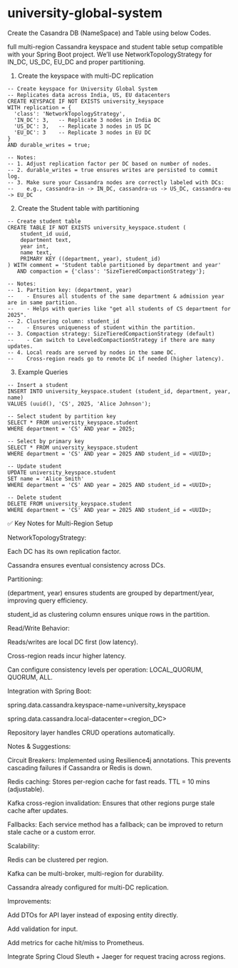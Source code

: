 # university-global-system

Create the Casandra DB (NameSpace) and Table using below Codes.

full multi-region Cassandra keyspace and student table setup compatible with your Spring Boot project. We’ll use NetworkTopologyStrategy for IN_DC, US_DC, EU_DC and proper partitioning.

1. Create the keyspace with multi-DC replication
   
```cql
-- Create keyspace for University Global System
-- Replicates data across India, US, EU datacenters
CREATE KEYSPACE IF NOT EXISTS university_keyspace
WITH replication = {
  'class': 'NetworkTopologyStrategy',
  'IN_DC': 3,   -- Replicate 3 nodes in India DC
  'US_DC': 3,   -- Replicate 3 nodes in US DC
  'EU_DC': 3    -- Replicate 3 nodes in EU DC
}
AND durable_writes = true;

-- Notes:
-- 1. Adjust replication factor per DC based on number of nodes.
-- 2. durable_writes = true ensures writes are persisted to commit log.
-- 3. Make sure your Cassandra nodes are correctly labeled with DCs:
--    e.g., cassandra-in -> IN_DC, cassandra-us -> US_DC, cassandra-eu -> EU_DC
```

2. Create the Student table with partitioning

```cql
-- Create student table
CREATE TABLE IF NOT EXISTS university_keyspace.student (
    student_id uuid,
    department text,
    year int,
    name text,
    PRIMARY KEY ((department, year), student_id)
) WITH comment = 'Student table partitioned by department and year'
   AND compaction = {'class': 'SizeTieredCompactionStrategy'};

-- Notes:
-- 1. Partition key: (department, year)
--    - Ensures all students of the same department & admission year are in same partition.
--    - Helps with queries like "get all students of CS department for 2025".
-- 2. Clustering column: student_id
--    - Ensures uniqueness of student within the partition.
-- 3. Compaction strategy: SizeTieredCompactionStrategy (default)
--    - Can switch to LeveledCompactionStrategy if there are many updates.
-- 4. Local reads are served by nodes in the same DC.
--    Cross-region reads go to remote DC if needed (higher latency).
```


3. Example Queries

```cql
-- Insert a student
INSERT INTO university_keyspace.student (student_id, department, year, name)
VALUES (uuid(), 'CS', 2025, 'Alice Johnson');

-- Select student by partition key
SELECT * FROM university_keyspace.student
WHERE department = 'CS' AND year = 2025;

-- Select by primary key
SELECT * FROM university_keyspace.student
WHERE department = 'CS' AND year = 2025 AND student_id = <UUID>;

-- Update student
UPDATE university_keyspace.student
SET name = 'Alice Smith'
WHERE department = 'CS' AND year = 2025 AND student_id = <UUID>;

-- Delete student
DELETE FROM university_keyspace.student
WHERE department = 'CS' AND year = 2025 AND student_id = <UUID>;
```

✅ Key Notes for Multi-Region Setup

NetworkTopologyStrategy:

Each DC has its own replication factor.

Cassandra ensures eventual consistency across DCs.

Partitioning:

(department, year) ensures students are grouped by department/year, improving query efficiency.

student_id as clustering column ensures unique rows in the partition.

Read/Write Behavior:

Reads/writes are local DC first (low latency).

Cross-region reads incur higher latency.

Can configure consistency levels per operation: LOCAL_QUORUM, QUORUM, ALL.

Integration with Spring Boot:

spring.data.cassandra.keyspace-name=university_keyspace

spring.data.cassandra.local-datacenter=<region_DC>

Repository layer handles CRUD operations automatically.




Notes & Suggestions:

Circuit Breakers: Implemented using Resilience4j annotations. This prevents cascading failures if Cassandra or Redis is down.

Redis caching: Stores per-region cache for fast reads. TTL = 10 mins (adjustable).

Kafka cross-region invalidation: Ensures that other regions purge stale cache after updates.

Fallbacks: Each service method has a fallback; can be improved to return stale cache or a custom error.

Scalability:

Redis can be clustered per region.

Kafka can be multi-broker, multi-region for durability.

Cassandra already configured for multi-DC replication.

Improvements:

Add DTOs for API layer instead of exposing entity directly.

Add validation for input.

Add metrics for cache hit/miss to Prometheus.

Integrate Spring Cloud Sleuth + Jaeger for request tracing across regions.
